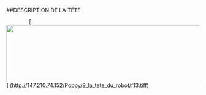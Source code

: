 ##DESCRIPTION DE LA TÊTE

&nbsp;&nbsp;&nbsp;&nbsp;&nbsp;&nbsp;&nbsp;&nbsp;&nbsp;&nbsp;&nbsp;&nbsp;&nbsp;&nbsp;
[<img src="http://147.210.74.152/Poppy/9_la_tete_du_robot/f13.tiff" width="700" height="150" >]
(http://147.210.74.152/Poppy/9_la_tete_du_robot/f13.tiff)
